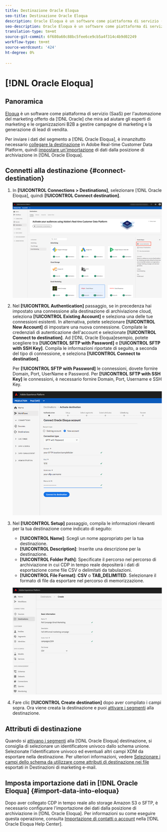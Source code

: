 ```yaml
---
title: Destinazione Oracle Eloqua
seo-title: Destinazione Oracle Eloqua
description: Oracle Eloqua è un software come piattaforma di servizio (SaaS) per l'automazione del marketing offerto da Oracle che mira ad aiutare gli esperti di marketing e le organizzazioni B2B a gestire le campagne di marketing e la generazione di lead di vendita.
seo-description: Oracle Eloqua è un software come piattaforma di servizio (SaaS) per l'automazione del marketing offerto da Oracle che mira ad aiutare gli esperti di marketing e le organizzazioni B2B a gestire le campagne di marketing e la generazione di lead di vendita.
translation-type: tm+mt
source-git-commit: 6f680a60c88bc5fee6ce9cb5a4f314c4b9d02249
workflow-type: tm+mt
source-wordcount: '424'
ht-degree: 0%

---
```



# [!DNL Oracle Eloqua]

## Panoramica

[Eloqua](https://www.oracle.com/marketingcloud/products/marketing-automation/) è un software come piattaforma di servizio (SaaS) per l&#39;automazione del marketing offerto da [!DNL Oracle] che mira ad aiutare gli esperti di marketing e le organizzazioni B2B a gestire campagne di marketing e la generazione di lead di vendita.

Per inviare i dati del segmento a [!DNL Oracle Eloqua], è innanzitutto necessario [collegare la destinazione](#connect-destination) in Adobe Real-time Customer Data Platform, quindi [impostare un&#39;importazione](#import-data-into-eloqua) di dati dalla posizione di archiviazione in [!DNL Oracle Eloqua].

## Connetti alla destinazione {#connect-destination}

1. In **[!UICONTROL Connections > Destinations]**, selezionare [!DNL Oracle Eloqua], quindi **[!UICONTROL Connect destination]**.

   ![Connetti a Eloqua](/help/rtcdp/destinations/assets/connect-oracle-eloqua.png)

2. Nel **[!UICONTROL Authentication]** passaggio, se in precedenza hai impostato una connessione alla destinazione di archiviazione cloud, seleziona **[!UICONTROL Existing Account]** e seleziona una delle tue connessioni esistenti. In alternativa, potete selezionare **[!UICONTROL New Account]** di impostare una nuova connessione. Compilate le credenziali di autenticazione dell&#39;account e selezionate **[!UICONTROL Connect to destination]**. Ad [!DNL Oracle Eloqua]esempio, potete scegliere tra **[!UICONTROL SFTP with Password]** e **[!UICONTROL SFTP with SSH Key]**. Compila le informazioni riportate di seguito, a seconda del tipo di connessione, e seleziona **[!UICONTROL Connect to destination]**.

   Per **[!UICONTROL SFTP with Password]** le connessioni, dovete fornire Domain, Port, UserName e Password.
Per **[!UICONTROL SFTP with SSH Key]** le connessioni, è necessario fornire Domain, Port, Username e SSH Key.

   ![Configurare la procedura guidata Eloqua](/help/rtcdp/destinations/assets/eloqua-authentication.png)

3. Nel **[!UICONTROL Setup]** passaggio, compila le informazioni rilevanti per la tua destinazione come indicato di seguito:
   * **[!UICONTROL Name]**: Scegli un nome appropriato per la tua destinazione.
   * **[!UICONTROL Description]**: Inserite una descrizione per la destinazione.
   * **[!UICONTROL Folder Path]**: Specificate il percorso nel percorso di archiviazione in cui CDP in tempo reale depositerà i dati di esportazione come file CSV o delimitati da tabulazioni.
   * **[!UICONTROL File Format]**: **CSV** o **TAB_DELIMITED**. Selezionare il formato di file da esportare nel percorso di memorizzazione.

   ![Informazioni di base Eloqua](/help/rtcdp/destinations/assets/eloqua-basic-information.png)

4. Fare clic **[!UICONTROL Create destination]** dopo aver compilato i campi sopra. Ora viene creata la destinazione e puoi [attivare i segmenti](/help/rtcdp/destinations/activate-destinations.md) alla destinazione.

## Attributi di destinazione

Quando si [attivano i segmenti](/help/rtcdp/destinations/activate-destinations.md) alla [!DNL Oracle Eloqua] destinazione, si consiglia di selezionare un identificatore univoco dallo schema [](../../profile/home.md#profile-fragments-and-union-schemas)unione. Selezionate l’identificatore univoco ed eventuali altri campi XDM da esportare nella destinazione. Per ulteriori informazioni, vedere [Selezionare i campi dello schema da utilizzare come attributi di destinazione nei file](/help/rtcdp/destinations/email-marketing-destinations.md#destination-attributes) esportati in Destinazioni di marketing e-mail.

## Imposta importazione dati in [!DNL Oracle Eloqua] {#import-data-into-eloqua}

Dopo aver collegato CDP in tempo reale allo storage Amazon S3 o SFTP, è necessario configurare l&#39;importazione dei dati dalla posizione di archiviazione in [!DNL Oracle Eloqua]. Per informazioni su come eseguire questa operazione, consulta [Importazione di contatti o account](https://docs.oracle.com/cloud/latest/marketingcs_gs/OMCAA/Help/DataImportExport/Tasks/ImportingContactsOrAccounts.htm) nella [!DNL Oracle Eloqua Help Center].